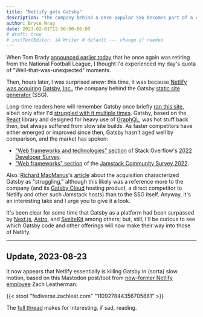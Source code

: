 ```yaml
---
title: "Netlify gets Gatsby"
description: "The company behind a once-popular SSG becomes part of a competitor’s arsenal."
author: Bryce Wray
date: 2023-02-01T12:56:00-06:00
# draft: true
# initTextEditor: iA Writer # default --- change if needed
---
```


When Tom Brady [announced earlier today](https://www.espn.com/nfl/story/_/id/35568868/tom-brady-says-retiring-football-good) that he once again was retiring from the National Football League, I thought I'd experienced my day's quota of "Well-that-was-unexpected" moments.

Then, hours later, I was surprised anew: this time, it was because [Netlify](https://www.netlify.com) [was acquiring](https://www.netlify.com/press/netlify-acquires-gatsby-inc-to-accelerate-adoption-of-composable-web-architectures/) [Gatsby, Inc.](https://gatsbyjs.com), the company behind the Gatsby [static site generator](https://jamstack.org/generators) (SSG).

<!--more-->

Long-time readers here will remember Gatsby once briefly [ran this site](/posts/2019/10/now-gatsby-geezer/), albeit only after I'd [struggled with it multiple times](/posts/2019/12/sorta-strange-ssg-trip/). Gatsby, based on the [React](https://reactjs.org) library and designed for heavy use of [GraphQL](https://graphql.org), was hot stuff back then, but always suffered from slow site builds. As faster competitors have either emerged or improved since then, Gatsby hasn't aged well by comparison, and the market has spoken:

- ["Web frameworks and technologies" section](https://survey.stackoverflow.co/2022/#section-most-loved-dreaded-and-wanted-web-frameworks-and-technologies) of Stack Overflow's [2022 Developer Survey](https://survey.stackoverflow.co/2022/).
- ["Web frameworks" section](https://jamstack.org/survey/2022/#web-frameworks) of the [Jamstack Community Survey 2022](https://jamstack.org/survey/2022/).

Also: [Richard MacManus](https://thenewstack.io/author/richard/)'s [article](https://thenewstack.io/netlify-acquires-gatsby-its-struggling-jamstack-competitor/) about the acquisition characterized Gatsby as "struggling," although this likely was a reference more to the company (and its [Gatsby Cloud](https://www.gatsbyjs.com/products/cloud/hosting) hosting product, a direct competitor to Netlify and other such Jamstack hosts) than to the SSG itself. Anyway, it's an interesting take and I urge you to give it a look.

It's been clear for some time that Gatsby as a platform had been surpassed by [Next.js](https://nextjs.org), [Astro](https://astro.build), and [SvelteKit](https://kit.svelte.dev/) among others; but, still, I'll be curious to see which Gatsby code and other offerings will now make their way into those of Netlify.

----

## Update, 2023-08-23

It now appears that Netlify essentially is killing Gatsby in (sorta) slow motion, based on this Mastodon post/toot from [now-former Netlify employee](/posts/2023/07/good-news-cloudcannon-eleventy/) Zach Leatherman:

{{< stoot "fediverse.zachleat.com" "110927844356705881" >}}

The [full thread](https://fediverse.zachleat.com/@zachleat/110927844356705881) makes for interesting, if sad, reading.
